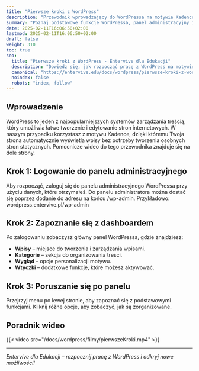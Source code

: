 ```yaml
---
title: "Pierwsze kroki z WordPress"
description: "Przewodnik wprowadzający do WordPressa na motywie Kadence, przeznaczony dla nauczycieli."
summary: "Poznaj podstawowe funkcje WordPressa, panel administracyjny i naucz się, jak rozpocząć pracę."
date: 2025-02-11T16:06:50+02:00
lastmod: 2025-02-11T16:06:50+02:00
draft: false
weight: 310
toc: true
seo:
  title: "Pierwsze kroki z WordPress - Entervive dla Edukacji"
  description: "Dowiedz się, jak rozpocząć pracę z WordPress na motywie Kadence. Przewodnik dla nauczycieli."
  canonical: "https://entervive.edu/docs/wordpress/pierwsze-kroki-z-wordpress"
  noindex: false
  robots: "index, follow"
---
```


## Wprowadzenie

WordPress to jeden z najpopularniejszych systemów zarządzania treścią, który umożliwia łatwe tworzenie i edytowanie stron internetowych. W naszym przypadku korzystasz z motywu Kadence, dzięki któremu Twoja strona automatycznie wyświetla wpisy bez potrzeby tworzenia osobnych stron statycznych. Pomocnicze wideo do tego przewodnika znajduje się na dole strony.

## Krok 1: Logowanie do panelu administracyjnego

Aby rozpocząć, zaloguj się do panelu administracyjnego WordPressa przy użyciu danych, które otrzymałeś. Do panelu administratora można dostać się poprzez dodanie do adresu na końcu /wp-admin. Przykładowo: wordpress.entervive.pl/wp-admin

## Krok 2: Zapoznanie się z dashboardem

Po zalogowaniu zobaczysz główny panel WordPressa, gdzie znajdziesz:

- **Wpisy** – miejsce do tworzenia i zarządzania wpisami.
- **Kategorie** – sekcja do organizowania treści.
- **Wygląd** – opcje personalizacji motywu.
- **Wtyczki** – dodatkowe funkcje, które możesz aktywować.

## Krok 3: Poruszanie się po panelu

Przejrzyj menu po lewej stronie, aby zapoznać się z podstawowymi funkcjami. Kliknij różne opcje, aby zobaczyć, jak są zorganizowane.

## Poradnik wideo

{{< video src="/docs/wordpress/filmy/pierwszeKroki.mp4" >}}

---

_Entervive dla Edukacji – rozpocznij pracę z WordPress i odkryj nowe możliwości!_
